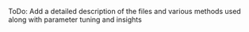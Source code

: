 ToDo: Add a detailed description of the files and various methods used along with parameter tuning and insights
